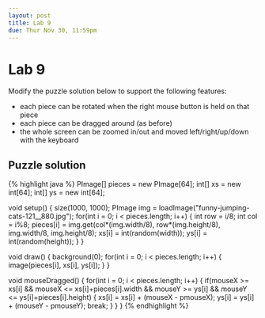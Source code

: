 ```yaml
---
layout: post
title: Lab 9
due: Thur Nov 30, 11:59pm
---
```


# Lab 9

Modify the puzzle solution below to support the following features:

- each piece can be rotated when the right mouse button is held on that piece
- each piece can be dragged around (as before)
- the whole screen can be zoomed in/out and moved left/right/up/down with the keyboard

## Puzzle solution

{% highlight java %}
PImage[] pieces = new PImage[64];
int[] xs = new int[64];
int[] ys = new int[64];

void setup()
{
  size(1000, 1000);
  PImage img = loadImage("funny-jumping-cats-121__880.jpg");
  for(int i = 0; i < pieces.length; i++)
  {
    int row = i/8;
    int col = i%8;
    pieces[i] = img.get(col*(img.width/8), row*(img.height/8), img.width/8, img.height/8);
    xs[i] = int(random(width));
    ys[i] = int(random(height));
  }
}

void draw()
{
  background(0);
  for(int i = 0; i < pieces.length; i++)
  {
    image(pieces[i], xs[i], ys[i]);
  }
}

void mouseDragged()
{
  for(int i = 0; i < pieces.length; i++)
  {
    if(mouseX >= xs[i] && mouseX <= xs[i]+pieces[i].width &&
      mouseY >= ys[i] && mouseY <= ys[i]+pieces[i].height)
    {
      xs[i] = xs[i] + (mouseX - pmouseX);
      ys[i] = ys[i] + (mouseY - pmouseY);
      break;
    }
  }
}
{% endhighlight %}

